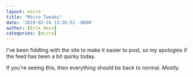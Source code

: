 ```yaml
---
layout: micro
title: "Micro Tweaks"
date: '2019-02-24 13:36:52 -0800'
author: [Erik Hess]
categories: [micro]
---
```


I've been fiddling with the site to make it easier to post, so my apologies if the feed has been a bit quirky today.

If you're seeing this, then everything should be back to normal. *Mostly.*
